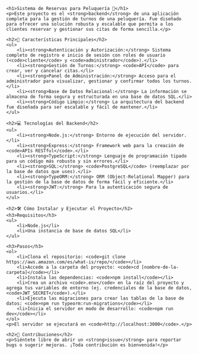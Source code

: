 <!DOCTYPE html>
<html lang="es">
<head>
    <meta charset="UTF-8">
    <title>README</title>
</head>
<body>

    <h1>Sistema de Reservas para Peluquería 💈</h1>
    <p>Este proyecto es el <strong>backend</strong> de una aplicación completa para la gestión de turnos de una peluquería. Fue diseñado para ofrecer una solución robusta y escalable que permita a los clientes reservar y gestionar sus citas de forma sencilla.</p>

    <h2>🚀 Características Principales</h2>
    <ul>
        <li><strong>Autenticación y Autorización:</strong> Sistema completo de registro e inicio de sesión con roles de usuario (<code>cliente</code> y <code>administrador</code>).</li>
        <li><strong>Gestión de Turnos:</strong> <code>API</code> para crear, ver y cancelar citas.</li>
        <li><strong>Panel de Administración:</strong> Acceso para el administrador para visualizar, gestionar y confirmar todos los turnos.</li>
        <li><strong>Base de Datos Relacional:</strong> La información se almacena de forma segura y estructurada en una base de datos SQL.</li>
        <li><strong>Código Limpio:</strong> La arquitectura del backend fue diseñada para ser escalable y fácil de mantener.</li>
    </ul>

    <h2>💻 Tecnologías del Backend</h2>
    <ul>
        <li><strong>Node.js:</strong> Entorno de ejecución del servidor.</li>
        <li><strong>Express:</strong> Framework web para la creación de <code>APIs RESTful</code>.</li>
        <li><strong>TypeScript:</strong> Lenguaje de programación tipado para un código más robusto y sin errores.</li>
        <li><strong>SQL:</strong> <code>PostgreSQL</code> (reemplazar por la base de datos que uses).</li>
        <li><strong>TypeORM:</strong> ORM (Object-Relational Mapper) para la gestión de la base de datos de forma fácil y eficiente.</li>
        <li><strong>JWT:</strong> Para la autenticación segura de usuarios.</li>
    </ul>

    <h2>🛠️ Cómo Instalar y Ejecutar el Proyecto</h2>
    <h3>Requisitos</h3>
    <ul>
        <li>Node.js</li>
        <li>Una instancia de base de datos SQL</li>
    </ul>

    <h3>Pasos</h3>
    <ol>
        <li>Clona el repositorio: <code>git clone https://aws.amazon.com/es/what-is/repo/</code></li>
        <li>Accede a la carpeta del proyecto: <code>cd [nombre-de-la-carpeta]</code></li>
        <li>Instala las dependencias: <code>npm install</code></li>
        <li>Crea un archivo <code>.env</code> en la raíz del proyecto y agrega tus variables de entorno (ej. credenciales de la base de datos, <code>JWT_SECRET</code>).</li>
        <li>Ejecuta las migraciones para crear las tablas de la base de datos: <code>npm run typeorm:run-migrations</code></li>
        <li>Inicia el servidor en modo de desarrollo: <code>npm run dev</code></li>
    </ol>
    <p>El servidor se ejecutará en <code>http://localhost:3000</code>.</p>

    <h2>🤝 Contribuciones</h2>
    <p>Siéntete libre de abrir un <strong>issue</strong> para reportar bugs o sugerir mejoras. ¡Toda contribución es bienvenida!</p>

</body>
</html>
